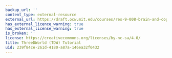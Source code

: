 ```yaml
---
backup_url: ''
content_type: external-resource
external_url: https://draft.ocw.mit.edu/courses/res-9-008-brain-and-cognitive-sciences-computational-tutorials/pages/threedworld-tdw-tutorial/
has_external_licence_warning: true
has_external_license_warning: true
is_broken: ''
license: https://creativecommons.org/licenses/by-nc-sa/4.0/
title: ThreeDWorld (TDW) Tutorial
uid: 239f84ce-261d-4180-a87a-146ea32f0432
---
```

